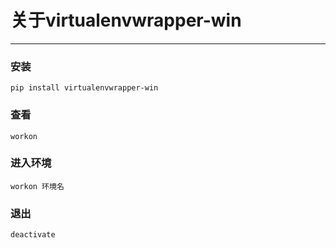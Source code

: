 # 关于virtualenvwrapper-win
---
### 安装

```
pip install virtualenvwrapper-win

```

### 查看

```
workon
```

### 进入环境

```
workon 环境名
```

### 退出

```
deactivate
```